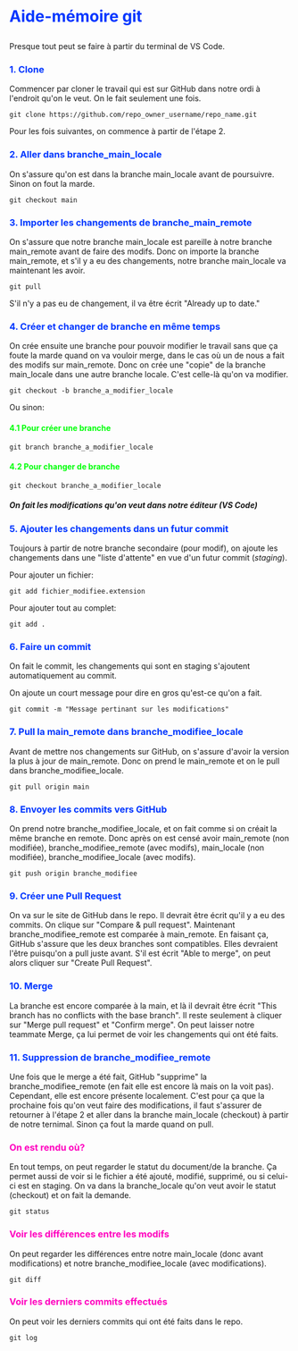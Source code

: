 # <p style="color: #0037ff;">Aide-mémoire git</p>

Presque tout peut se faire à partir du terminal de VS Code.

### <p style="color: #0037ff;">1. Clone</p>
Commencer par cloner le travail qui est sur GitHub dans notre ordi à l'endroit qu'on le veut. On le fait seulement une fois.

    git clone https://github.com/repo_owner_username/repo_name.git

Pour les fois suivantes, on commence à partir de l'étape 2.

### <p style="color: #0037ff;">2. Aller dans branche_main_locale</p>
On s'assure qu'on est dans la branche main_locale avant de poursuivre. Sinon on fout la marde.

    git checkout main

### <p style="color: #0037ff;">3. Importer les changements de branche_main_remote</p>
On s'assure que notre branche main_locale est pareille à notre branche main_remote avant de faire des modifs. Donc on importe la branche main_remote, et s'il y a eu des changements, notre branche main_locale va maintenant les avoir.

    git pull

S'il n'y a pas eu de changement, il va être écrit "Already up to date."

### <p style="color: #0037ff;">4. Créer et changer de branche en même temps</p>
On crée ensuite une branche pour pouvoir modifier le travail sans que ça foute la marde quand on va vouloir merge, dans le cas où un de nous a fait des modifs sur main_remote. Donc on crée une "copie" de la branche main_locale dans une autre branche locale. C'est celle-là qu'on va modifier.

    git checkout -b branche_a_modifier_locale

Ou sinon:

#### <p style="color: #00ff08;">4.1 Pour créer une branche</p>

    git branch branche_a_modifier_locale

#### <p style="color: #00ff08;">4.2 Pour changer de branche</p>

    git checkout branche_a_modifier_locale


##### On fait les modifications qu'on veut dans notre éditeur (VS Code)
    
### <p style="color: #0037ff;">5. Ajouter les changements dans un futur commit</p>
Toujours à partir de notre branche secondaire (pour modif), on ajoute les changements dans une "liste d'attente" en vue d'un futur commit (*staging*).

Pour ajouter un fichier:

    git add fichier_modifiee.extension

Pour ajouter tout au complet:

    git add .
    
### <p style="color: #0037ff;">6. Faire un commit</p>
On fait le commit, les changements qui sont en staging s'ajoutent automatiquement au commit.

On ajoute un court message pour dire en gros qu'est-ce qu'on a fait.

    git commit -m "Message pertinant sur les modifications"

### <p style="color: #0037ff;">7. Pull la main_remote dans branche_modifiee_locale</p>
Avant de mettre nos changements sur GitHub, on s'assure d'avoir la version la plus à jour de main_remote. Donc on prend le main_remote et on le pull dans branche_modifiee_locale.

    git pull origin main
    
### <p style="color: #0037ff;">8. Envoyer les commits vers GitHub</p>
On prend notre branche_modifiee_locale, et on fait comme si on créait la même branche en remote. Donc après on est censé avoir main_remote (non modifiée), branche_modifiee_remote (avec modifs), main_locale (non modifiée), branche_modifiee_locale (avec modifs).

    git push origin branche_modifiee

### <p style="color: #0037ff;">9. Créer une Pull Request</p>
On va sur le site de GitHub dans le repo. Il devrait être écrit qu'il y a eu des commits. On clique sur "Compare & pull request". Maintenant branche_modifiee_remote est comparée à main_remote. En faisant ça, GitHub s'assure que les deux branches sont compatibles. Elles devraient l'être puisqu'on a pull juste avant. S'il est écrit "Able to merge", on peut alors cliquer sur "Create Pull Request".

### <p style="color: #0037ff;">10. Merge</p>
 La branche est encore comparée à la main, et là il devrait être écrit "This branch has no conflicts with the base branch". Il reste seulement à cliquer sur "Merge pull request" et "Confirm merge". On peut laisser notre teammate Merge, ça lui permet de voir les changements qui ont été faits.

### <p style="color: #0037ff;">11. Suppression de branche_modifiee_remote</p>
Une fois que le merge a été fait, GitHub "supprime" la branche_modifiee_remote (en fait elle est encore là mais on la voit pas). Cependant, elle est encore présente localement. C'est pour ça que la prochaine fois qu'on veut faire des modifications, il faut s'assurer de retourner à l'étape 2 et aller dans la branche main_locale (checkout) à partir de notre ternimal. Sinon ça fout la marde quand on pull.

### <p style="color: #ff00bf;">On est rendu où? </p>
En tout temps, on peut regarder le statut du document/de la branche. Ça permet aussi de voir si le fichier a été ajouté, modifié, supprimé, ou si celui-ci est en staging. On va dans la branche_locale qu'on veut avoir le statut (checkout) et on fait la demande.

    git status

### <p style="color: #ff00bf;">Voir les différences entre les modifs</p>
On peut regarder les différences entre notre main_locale (donc avant modifications) et notre branche_modifiee_locale (avec modifications).

    git diff

### <p style="color: #ff00bf;">Voir les derniers commits effectués</p>
On peut voir les derniers commits qui ont été faits dans le repo. 

    git log

